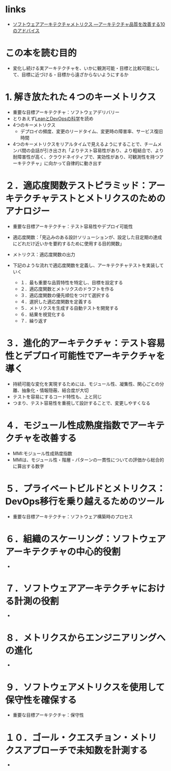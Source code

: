 # links

- [ソフトウェアアーキテクチャメトリクス ―アーキテクチャ品質を改善する10のアドバイス](https://www.oreilly.co.jp/books/9784814400607/)

# この本を読む目的

- 変化し続ける実アーキテクチャを、いかに観測可能・目標と比較可能にして、目標に近づける・目標から遠ざからないようにするか

# 1. 解き放たれた４つのキーメトリクス

- 重要な目標アーキテクチャ：ソフトウェアデリバリー
- とりあえず[LeanとDevOpsの科学](https://book.impress.co.jp/books/1118101029)を読め
- 4つのキーメトリクス
  - デプロイの頻度、変更のリードタイム、変更時の障害率、サービス復旧時間
- 4つのキーメトリクスをリアルタイムで見えるようにすることで、チームメンバ間の会話が引き出され「よりテスト容易性があり、より粗結合で、より耐障害性が高く、クラウドネイティブで、実効性があり、可観測性を持つアーキテクチャ」に向かって自律的に動き出す

# ２．適応度関数テストピラミッド：アーキテクチャテストとメトリクスのためのアナロジー

- 重要な目標アーキテクチャ：テスト容易性やデプロイ可能性

- 適応度関数：「見込みのある設計ソリューションが、設定した目定期の達成にどれだけ近いかを要約するために使用する目的関数」
- メトリクス：適応度関数の出力

- 下記のような流れで適応度関数を定義し、アーキテクチャテストを実装していく
  - １．最も重要な品質特性を特定し、目標を設定する
  - ２．適応度関数とメトリクスのドラフトを作る
  - ３．適応度関数の優先順位をつけて選択する
  - ４．選択した適応度関数を定義する
  - ５．メトリクスを生成する自動テストを開発する
  - ６．結果を視覚化する
  - ７．繰り返す

# ３．進化的アーキテクチャ：テスト容易性とデプロイ可能性でアーキテクチャを導く

- 持続可能な変化を実現するためには、モジュール性、凝集性、関心ごとの分離、抽象化・情報隠蔽、結合度が大切
- テストを容易にするコード特性も、上と同じ
- つまり、テスト容易性を重視して設計することで、変更しやすくなる

# ４．モジュール性成熟度指数でアーキテクチャを改善する

- MMI:モジュール性成熟度指数
- MMIは、モジュール性・階層・パターンの一貫性についての評価から総合的に算出する数字

# ５．プライベートビルドとメトリクス：DevOps移行を乗り越えるためのツール

- 重要な目標アーキテクチャ：ソフトウェア構築時のプロセス

# ６．組織のスケーリング：ソフトウェアアーキテクチャの中心的役割

- 

# ７．ソフトウェアアーキテクチャにおける計測の役割

- 

# ８．メトリクスからエンジニアリングへの進化

- 

# ９．ソフトウェアメトリクスを使用して保守性を確保する

- 重要な目標アーキテクチャ：保守性

# １０．ゴール・クエスチョン・メトリクスアプローチで未知数を計測する

- 

